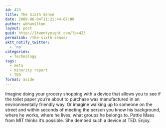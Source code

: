 ```yaml
---
id: 423
title: The Sixth Sense
date: 2009-06-04T11:21:44-07:00
author: wbhamilton
layout: post
guid: http://1twentyeight.com/?p=423
permalink: /the-sixth-sense/
aktt_notify_twitter:
  - 'no'
categories:
  - Technology
tags:
  - meta
  - minority report
  - TED
format: aside
---
```

Imagine doing your grocery shopping with a device that allows you to see if the toilet paper you&#8217;re about to purchase was manufactured in an environmentally friendly way. Or imagine walking up to someone on the street and within seconds of meeting the person you know his background, where he works, where he lives, what groups he belongs to. Pattie Maes from MIT thinks it&#8217;s possible. She demoed such a device at TED. Enjoy.

 